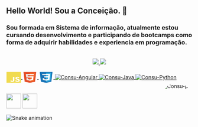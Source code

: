## Hello World! Sou a Conceição. 👋
### Sou formada em Sistema de informação, atualmente estou cursando desenvolvimento e participando de bootcamps como forma de adquirir habilidades e experiencia em programação.<br> 
<br>
<div align="center">
  <a href="https://github.com/conceicao-peres">
  <img height="180em" src="https://github-readme-stats.vercel.app/api?username=conceicao-peres&show_icons=true&theme=Light_high_contrast&include_all_commits=true&count_private=true"/>
  <img height="180em" src="https://github-readme-stats.vercel.app/api/top-langs/?username=conceicao-peres&layout=compact&langs_count=7&theme=Light_high_contrast"/>
</div>

  <div style="display: inline_block"><br>
  <img align="center" alt="Consu-Js" height="30" width="40" src="https://raw.githubusercontent.com/devicons/devicon/master/icons/javascript/javascript-plain.svg">
  <img align="center" alt="Consu-HTML" height="30" width="40" src="https://raw.githubusercontent.com/devicons/devicon/master/icons/html5/html5-original.svg">
  <img align="center" alt="Consu-CSS" height="30" width="40" src="https://raw.githubusercontent.com/devicons/devicon/master/icons/css3/css3-original.svg">
  <img align="center" alt="Consu-Angular" height="70" width="60" src="https://t4.ftcdn.net/jpg/02/95/03/85/240_F_295038577_yyg6PAw7aePNxEj7noPWr1RCusUTNJCC.jpg">
  <img align="center" alt="Consu-Java" height="30" width="40" src="https://cdn-icons-png.flaticon.com/128/226/226777.png">
  <img align="center" alt="Consu-Python" height="30" width="30" src="https://cdn-icons-png.flaticon.com/128/1822/1822899.png">

  


  <img align="right" alt="Consu-pic" height="150" style="border-radius:50px;" src="https://c.tenor.com/w3APLkMuTX0AAAAC/computer-work.gif">
</div>
  
   ##

  <div> 
  
  <a href="https://www.linkedin.com/in/conceicao-peres-da-silva" target="_blank"><img height="40" width="40" src="https://cdn-icons-png.flaticon.com/128/179/179330.png" target="_blank"></a> 
  <a href="https://conceicao-peres.github.io/Portfolio-Conceicao" target="_blank"><img height="40" width="40" src="https://cdn-icons-png.flaticon.com/128/919/919847.png" target="_blank"></a> 
  

   ![Snake animation](https://github.com/conceicao-peres/conceicao-peres/blob/output/github-contribution-grid-snake.svg)

 
</div>


